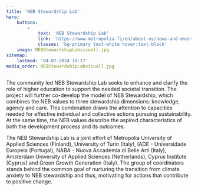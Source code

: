 ```yaml
---
title: 'NEB Stewardship Lab'
hero:
    buttons:
        -
            text: 'NEB Stewardship Lab'
            link: 'https://www.metropolia.fi/en/about-us/news-and-events/neb-stewardship-lab-enhancing-the-role-of-higher-education-in-new-european-bauhaus'
            classes: 'bg-primary text-white hover:text-black'
    image: NEBStewardshipLabvisuall.jpg
sitemap:
    lastmod: '04-07-2024 19:17'
media_order: NEBStewardshipLabvisuall.jpg
---
```


The  community led NEB Stewardship Lab seeks to enhance and clarify the role of higher education to support the needed societal transition. The project will further co-develop the model of NEB Stewardship, which combines the NEB values to three stewardship dimensions: knowledge, agency and care. This combination draws the attention to capacities needed for effective individual and collective actions pursuing sustainability. At the same time, the NEB values describe the aspired characteristics of both the development process and its outcomes.

The NEB Stewardship Lab is a joint effort of Metropolia University of Applied Sciences (Finland), University of Turin (Italy), IADE - Universidade Europeia (Portugal), NABA - Nuova Accademia di Belle Arti (Italy), Amsterdam University of Applied Sciences (Netherlands), Cyprus Institute (Cyprus) and Green Growth Generation (Italy). The group of coordinators stands behind the common goal of nurturing the transition from climate anxiety to NEB stewardship and thus, motivating for actions that contribute to positive change.